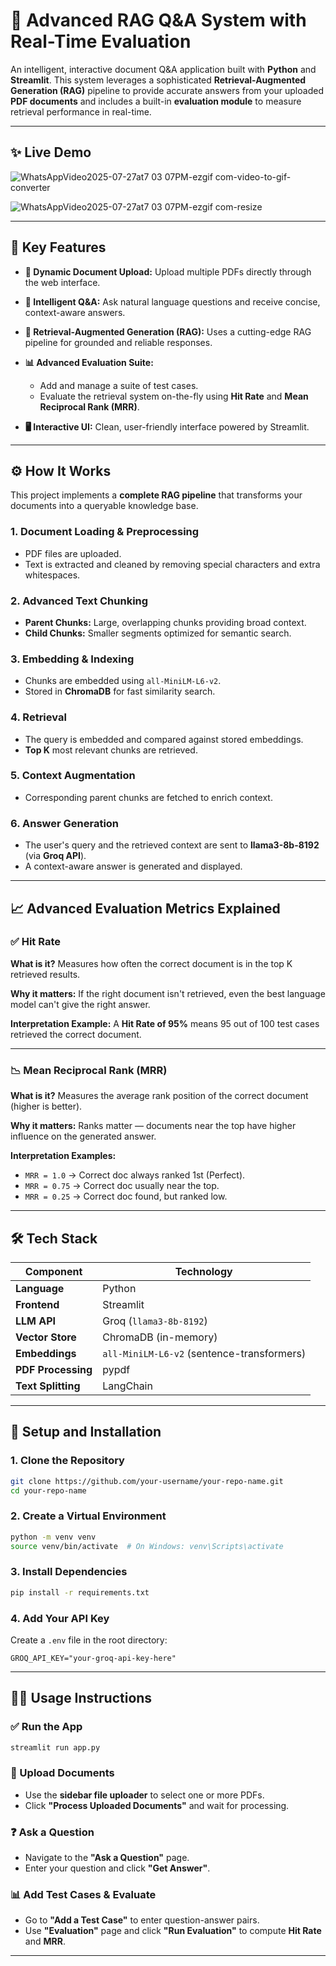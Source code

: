 

# 🚀 Advanced RAG Q\&A System with Real-Time Evaluation

An intelligent, interactive document Q\&A application built with **Python** and **Streamlit**. This system leverages a sophisticated **Retrieval-Augmented Generation (RAG)** pipeline to provide accurate answers from your uploaded **PDF documents** and includes a built-in **evaluation module** to measure retrieval performance in real-time.

---

## ✨ Live Demo


![WhatsAppVideo2025-07-27at7 03 07PM-ezgif com-video-to-gif-converter](https://github.com/user-attachments/assets/339fba34-f9fb-4ef5-94e9-1dad60d3b8e5)


![WhatsAppVideo2025-07-27at7 03 07PM-ezgif com-resize](https://github.com/user-attachments/assets/2aa65a41-d147-4e05-ba0b-31dd44ea6fa0)



---

## 🔑 Key Features

* **📁 Dynamic Document Upload:** Upload multiple PDFs directly through the web interface.
* **🤖 Intelligent Q\&A:** Ask natural language questions and receive concise, context-aware answers.
* **🧠 Retrieval-Augmented Generation (RAG):** Uses a cutting-edge RAG pipeline for grounded and reliable responses.
* **📊 Advanced Evaluation Suite:**

  * Add and manage a suite of test cases.
  * Evaluate the retrieval system on-the-fly using **Hit Rate** and **Mean Reciprocal Rank (MRR)**.
* **🖥️ Interactive UI:** Clean, user-friendly interface powered by Streamlit.

---

## ⚙️ How It Works

This project implements a **complete RAG pipeline** that transforms your documents into a queryable knowledge base.

### 1. **Document Loading & Preprocessing**

* PDF files are uploaded.
* Text is extracted and cleaned by removing special characters and extra whitespaces.

### 2. **Advanced Text Chunking**

* **Parent Chunks:** Large, overlapping chunks providing broad context.
* **Child Chunks:** Smaller segments optimized for semantic search.

### 3. **Embedding & Indexing**

* Chunks are embedded using `all-MiniLM-L6-v2`.
* Stored in **ChromaDB** for fast similarity search.

### 4. **Retrieval**

* The query is embedded and compared against stored embeddings.
* **Top K** most relevant chunks are retrieved.

### 5. **Context Augmentation**

* Corresponding parent chunks are fetched to enrich context.

### 6. **Answer Generation**

* The user's query and the retrieved context are sent to **llama3-8b-8192** (via **Groq API**).
* A context-aware answer is generated and displayed.

---

## 📈 Advanced Evaluation Metrics Explained

### ✅ **Hit Rate**

**What is it?**
Measures how often the correct document is in the top K retrieved results.

**Why it matters:**
If the right document isn't retrieved, even the best language model can't give the right answer.

**Interpretation Example:**
A **Hit Rate of 95%** means 95 out of 100 test cases retrieved the correct document.

---

### 📉 **Mean Reciprocal Rank (MRR)**

**What is it?**
Measures the average rank position of the correct document (higher is better).

**Why it matters:**
Ranks matter — documents near the top have higher influence on the generated answer.

**Interpretation Examples:**

* `MRR = 1.0` → Correct doc always ranked 1st (Perfect).
* `MRR = 0.75` → Correct doc usually near the top.
* `MRR = 0.25` → Correct doc found, but ranked low.

---

## 🛠️ Tech Stack

| Component          | Technology                                 |
| ------------------ | ------------------------------------------ |
| **Language**       | Python                                     |
| **Frontend**       | Streamlit                                  |
| **LLM API**        | Groq (`llama3-8b-8192`)                    |
| **Vector Store**   | ChromaDB (in-memory)                       |
| **Embeddings**     | `all-MiniLM-L6-v2` (sentence-transformers) |
| **PDF Processing** | pypdf                                      |
| **Text Splitting** | LangChain                                  |

---

## 🚀 Setup and Installation

### 1. **Clone the Repository**

```bash
git clone https://github.com/your-username/your-repo-name.git
cd your-repo-name
```

### 2. **Create a Virtual Environment**

```bash
python -m venv venv
source venv/bin/activate  # On Windows: venv\Scripts\activate
```

### 3. **Install Dependencies**

```bash
pip install -r requirements.txt
```

### 4. **Add Your API Key**

Create a `.env` file in the root directory:

```env
GROQ_API_KEY="your-groq-api-key-here"
```

---

## 🏃‍♀️ Usage Instructions

### ✅ Run the App

```bash
streamlit run app.py
```

### 📁 Upload Documents

* Use the **sidebar file uploader** to select one or more PDFs.
* Click **"Process Uploaded Documents"** and wait for processing.

### ❓ Ask a Question

* Navigate to the **"Ask a Question"** page.
* Enter your question and click **"Get Answer"**.

### 📊 Add Test Cases & Evaluate

* Go to **"Add a Test Case"** to enter question-answer pairs.
* Use **"Evaluation"** page and click **"Run Evaluation"** to compute **Hit Rate** and **MRR**.

---

